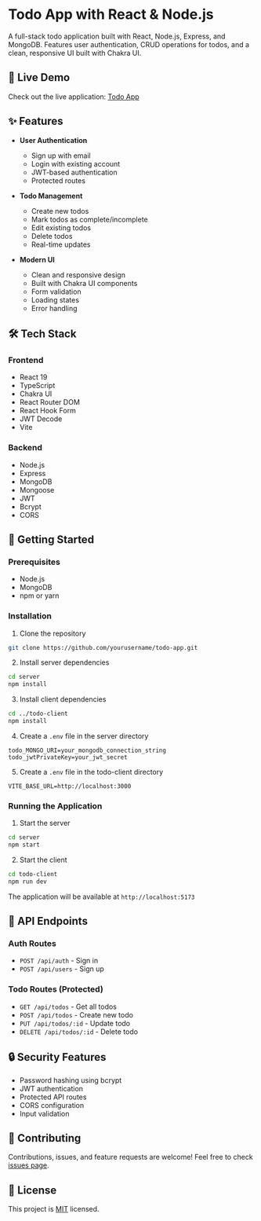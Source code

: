 # Todo App with React & Node.js

A full-stack todo application built with React, Node.js, Express, and MongoDB. Features user authentication, CRUD operations for todos, and a clean, responsive UI built with Chakra UI.

## 🚀 Live Demo

Check out the live application: [Todo App](https://todo-node-production.up.railway.app/)

## ✨ Features

- **User Authentication**

  - Sign up with email
  - Login with existing account
  - JWT-based authentication
  - Protected routes

- **Todo Management**

  - Create new todos
  - Mark todos as complete/incomplete
  - Edit existing todos
  - Delete todos
  - Real-time updates

- **Modern UI**
  - Clean and responsive design
  - Built with Chakra UI components
  - Form validation
  - Loading states
  - Error handling

## 🛠️ Tech Stack

### Frontend

- React 19
- TypeScript
- Chakra UI
- React Router DOM
- React Hook Form
- JWT Decode
- Vite

### Backend

- Node.js
- Express
- MongoDB
- Mongoose
- JWT
- Bcrypt
- CORS

## 🚀 Getting Started

### Prerequisites

- Node.js
- MongoDB
- npm or yarn

### Installation

1. Clone the repository

```bash
git clone https://github.com/yourusername/todo-app.git
```

2. Install server dependencies

```bash
cd server
npm install
```

3. Install client dependencies

```bash
cd ../todo-client
npm install
```

4. Create a `.env` file in the server directory

```env
todo_MONGO_URI=your_mongodb_connection_string
todo_jwtPrivateKey=your_jwt_secret
```

5. Create a `.env` file in the todo-client directory

```env
VITE_BASE_URL=http://localhost:3000
```

### Running the Application

1. Start the server

```bash
cd server
npm start
```

2. Start the client

```bash
cd todo-client
npm run dev
```

The application will be available at `http://localhost:5173`

## 📝 API Endpoints

### Auth Routes

- `POST /api/auth` - Sign in
- `POST /api/users` - Sign up

### Todo Routes (Protected)

- `GET /api/todos` - Get all todos
- `POST /api/todos` - Create new todo
- `PUT /api/todos/:id` - Update todo
- `DELETE /api/todos/:id` - Delete todo

## 🔒 Security Features

- Password hashing using bcrypt
- JWT authentication
- Protected API routes
- CORS configuration
- Input validation

## 🤝 Contributing

Contributions, issues, and feature requests are welcome! Feel free to check [issues page](https://github.com/yourusername/todo-app/issues).

## 📝 License

This project is [MIT](LICENSE) licensed.
